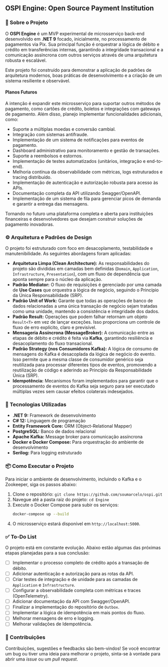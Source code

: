 ﻿## OSPI Engine: Open Source Payment Institution

### 📖 Sobre o Projeto

O **OSPI Engine** é um MVP experimental de microsserviço back-end desenvolvido em **.NET 9** focado, inicialmente, no processamento de pagamentos via Pix. Sua principal função é orquestrar a lógica de débito e crédito em transferências internas, garantindo a integridade transacional e a comunicação assíncrona com outros serviços através de uma arquitetura robusta e escalável.

Este projeto foi construído para demonstrar a aplicação de padrões de arquitetura modernos, boas práticas de desenvolvimento e a criação de um sistema resiliente e observável.

#### Planos Futuros

A intenção é expandir este microsserviço para suportar outros métodos de pagamento, como cartões de crédito, boletos e integrações com gateways de pagamento. Além disso, planejo implementar funcionalidades adicionais, como:
  * Suporte a múltiplas moedas e conversão cambial.
  * Integração com sistemas antifraude.
  * Implementação de um sistema de notificações para eventos de pagamento.
  * Dashboard administrativo para monitoramento e gestão de transações.
  * Suporte a reembolsos e estornos.
  * Implementação de testes automatizados (unitários, integração e end-to-end).
  * Melhoria contínua da observabilidade com métricas, logs estruturados e tracing distribuído.
  * Implementação de autenticação e autorização robusta para acesso às APIs.
  * Documentação completa da API utilizando Swagger/OpenAPI.
  * Implementação de um sistema de fila para gerenciar picos de demanda e garantir a entrega das mensagens.

Tornando no futuro uma plataforma completa e aberta para instituições financeiras e desenvolvedores que desejam construir soluções de pagamento inovadoras.

### ⚙️ Arquitetura e Padrões de Design

O projeto foi estruturado com foco em desacoplamento, testabilidade e manutenibilidade. As seguintes abordagens foram aplicadas:

  * **Arquitetura Limpa (Clean Architecture):** As responsabilidades do projeto são divididas em camadas bem definidas (`Domain`, `Application`, `Infrastructure`, `Presentation`), com um fluxo de dependência que aponta sempre para o núcleo da aplicação.
  * **Padrão Mediator:** O fluxo de requisições é gerenciado por uma camada de **Use Cases** que orquestra a lógica de negócio, seguindo o Princípio da Única Responsabilidade (SRP).
  * **Padrão Unit of Work:** Garante que todas as operações de banco de dados relacionadas a uma única transação de negócio sejam tratadas como uma unidade, mantendo a consistência e integridade dos dados.
  * **Padrão Result:** Operações que podem falhar retornam um objeto `Result<T>` em vez de lançar exceções. Isso proporciona um controle de fluxo de erro explícito, claro e previsível.
  * **Mensageria Assíncrona (MessageBroker):** A comunicação entre as etapas de débito e crédito é feita via **Kafka**, garantindo resiliência e desacoplamento do fluxo transacional.
  * **Padrão Strategy (nos Consumidores Kafka):** A lógica de consumo de mensagens do Kafka é desacoplada da lógica de negócio do evento. Isso permite que a mesma classe de consumidor genérico seja reutilizada para processar diferentes tipos de eventos, promovendo a reutilização de código e aderindo ao Princípio da Responsabilidade Única (SRP).
  * **Idempotência:** Mecanismos foram implementados para garantir que o processamento de eventos do Kafka seja seguro para ser executado múltiplas vezes sem causar efeitos colaterais indesejados.

### 🚀 Tecnologias Utilizadas

  * **.NET 9:** Framework de desenvolvimento
  * **C\# 12:** Linguagem de programação
  * **Entity Framework Core:** ORM (Object-Relational Mapper)
  * **PostgreSQL:** Banco de dados relacional
  * **Apache Kafka:** Message broker para comunicação assíncrona
  * **Docker e Docker Compose:** Para orquestração do ambiente de desenvolvimento
  * **Serilog:** Para logging estruturado

### 📦 Como Executar o Projeto

Para iniciar o ambiente de desenvolvimento, incluindo o Kafka e o Zookeeper, siga os passos abaixo:

1.  Clone o repositório: `git clone https://github.com/soumarcelo/ospi.git`
2.  Navegue até a pasta raiz do projeto: `cd Engine`
3.  Execute o Docker Compose para subir os serviços:
    ```bash
    docker-compose up --build
    ```
4.  O microsserviço estará disponível em `http://localhost:5000`.

### ✅ To-Do List

O projeto está em constante evolução. Abaixo estão algumas das próximas etapas planejadas para a sua conclusão:

  * [ ] Implementar o processo completo de crédito após a transação de débito.
  * [ ] Adicionar autenticação e autorização para as rotas da API.
  * [ ] Criar testes de integração e de unidade para as camadas de `Application` e `Infrastructure`.
  * [ ] Configurar a observabilidade completa com métricas e traces (OpenTelemetry).
  * [ ] Adicionar documentação da API com Swagger/OpenAPI.
  * [ ] Finalizar a implementação do repositório de `Outbox`.
  * [ ] Implementar a lógica de idempotência em mais pontos do fluxo.
  * [ ] Melhorar mensagens de erro e logging.
  * [ ] Melhorar validações de Idempotência.

### 🙋 Contribuições

Contribuições, sugestões e feedbacks são bem-vindos\! Se você encontrar um bug ou tiver uma ideia para melhorar o projeto, sinta-se à vontade para abrir uma *issue* ou um *pull request*.